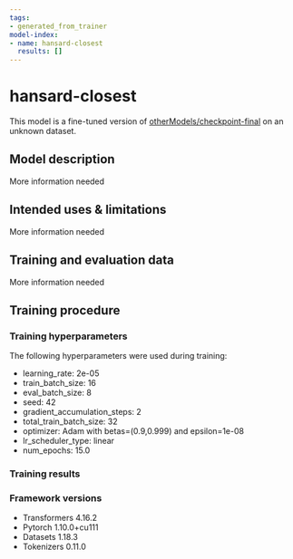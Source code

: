 ```yaml
---
tags:
- generated_from_trainer
model-index:
- name: hansard-closest
  results: []
---
```


<!-- This model card has been generated automatically according to the information the Trainer had access to. You
should probably proofread and complete it, then remove this comment. -->

# hansard-closest

This model is a fine-tuned version of [otherModels/checkpoint-final](https://huggingface.co/otherModels/checkpoint-final) on an unknown dataset.

## Model description

More information needed

## Intended uses & limitations

More information needed

## Training and evaluation data

More information needed

## Training procedure

### Training hyperparameters

The following hyperparameters were used during training:
- learning_rate: 2e-05
- train_batch_size: 16
- eval_batch_size: 8
- seed: 42
- gradient_accumulation_steps: 2
- total_train_batch_size: 32
- optimizer: Adam with betas=(0.9,0.999) and epsilon=1e-08
- lr_scheduler_type: linear
- num_epochs: 15.0

### Training results



### Framework versions

- Transformers 4.16.2
- Pytorch 1.10.0+cu111
- Datasets 1.18.3
- Tokenizers 0.11.0
